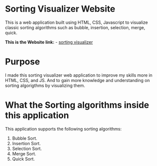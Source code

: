 # Sorting Visualizer Website
This is a web application built using HTML, CSS, Javascript to visualize classic sorting algorithms such as bubble, insertion, selection, merge, quick.

**This is the Website link:** - <a href="https://litheeshkumar.github.io/SortingVisualizer.github.io/">sorting visualizer</a>

# Purpose
I made this sorting visualizer web application to improve my skills more in HTML, CSS, and JS. And to gain more knowledge and understanding on sorting algorigthms by visualizing them.

# What the Sorting algorithms inside this application
This application supports the following sorting algorithms:
<ol>
  <li>Bubble Sort.</li>
  <li>Insertion Sort.</li>
  <li>Selection Sort.</li>
  <li>Merge Sort.</li>
  <li>Quick Sort.</li>
</ol>
